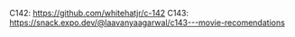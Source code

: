 C142: https://github.com/whitehatjr/c-142
C143: https://snack.expo.dev/@laavanyaagarwal/c143---movie-recomendations
